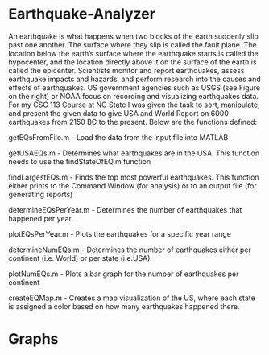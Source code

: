 # Earthquake-Analyzer



An earthquake is what happens when two blocks of the earth suddenly slip past one another. The surface where they slip is called the fault plane. The location below the earth’s surface where the earthquake starts is called the hypocenter, and the location directly above it on the surface of the earth is called the epicenter. Scientists monitor and report earthquakes, assess earthquake impacts and hazards, and perform research into the causes and effects of earthquakes. US government agencies such as USGS (see Figure on
the right) or NOAA focus on recording and visualizing earthquakes data. For my CSC 113 Course at NC State I was given the task to sort, manipulate, and present the given data to give USA and World Report on 6000 earthquakes from 2150 BC to the present. Below are the functions defined:




getEQsFromFile.m - Load the data from the input file into MATLAB

getUSAEQs.m  - Determines what earthquakes are in the USA. This function needs to use the findStateOfEQ.m function

findLargestEQs.m -  Finds the top most powerful earthquakes. This function either prints to the Command Window (for analysis) or to an output file (for generating reports)

determineEQsPerYear.m - Determines the number of earthquakes that happened per year.

plotEQsPerYear.m - Plots the earthquakes for a specific year range

determineNumEQs.m - Determines the number of earthquakes either per continent (i.e. World) or per state (i.e.USA). 

plotNumEQs.m - Plots a bar graph for the number of earthquakes per continent

createEQMap.m - Creates a map visualization of the US, where each state is assigned a color based on how many earthquakes happened there.

# Graphs 
